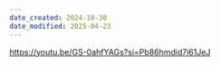 ```yaml
---
date_created: 2024-10-30
date_modified: 2025-04-23
---
```



https://youtu.be/GS-0ahfYAGs?si=Pb86hmdid7i61JeJ